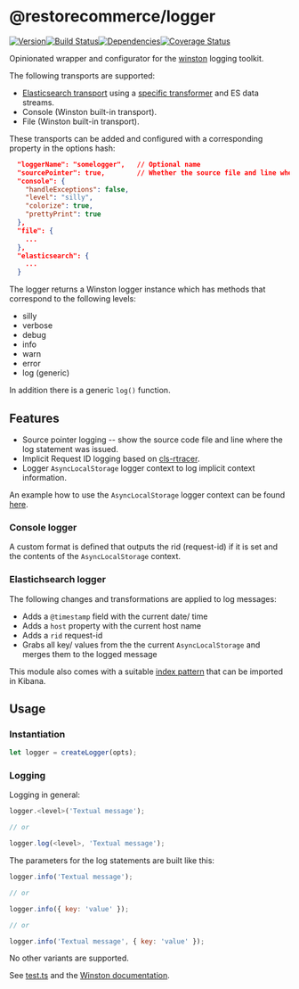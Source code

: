 # @restorecommerce/logger

[![Version][version]](https://www.npmjs.com/package/@restorecommerce/logger)[![Build Status][build]](https://travis-ci.org/restorecommerce/logger?branch=master)[![Dependencies][depend]](https://david-dm.org/restorecommerce/logger)[![Coverage Status][cover]](https://coveralls.io/github/restorecommerce/logger?branch=master)

[version]: http://img.shields.io/npm/v/@restorecommerce/logger.svg?style=flat-square
[build]: http://img.shields.io/travis/restorecommerce/logger/master.svg?style=flat-square
[depend]: https://img.shields.io/david/restorecommerce/logger.svg?style=flat-square
[cover]: http://img.shields.io/coveralls/restorecommerce/logger/master.svg?style=flat-square

Opinionated wrapper and configurator for the
[winston](https://github.com/winstonjs/winston) logging toolkit.

The following transports are supported:

- [Elasticsearch transport](https://github.com/vanthome/winston-elasticsearch) using a [specific transformer](https://github.com/restorecommerce/winston-elasticsearch-transformer) and ES data streams.
- Console (Winston built-in transport).
- File (Winston built-in transport).

These transports can be added and configured with a corresponding property in
the options hash:

```json
  "loggerName": "somelogger",   // Optional name
  "sourcePointer": true,        // Whether the source file and line where the log statement was issued should be logged [default: `false`]
  "console": {
    "handleExceptions": false,
    "level": "silly",
    "colorize": true,
    "prettyPrint": true
  },
  "file": {
    ...
  },
  "elasticsearch": {
    ...
  }
```

The logger returns a Winston logger instance which has methods that correspond
to the following levels:

- silly
- verbose
- debug
- info
- warn
- error
- log (generic)

In addition there is a generic `log()` function.

## Features

- Source pointer logging -- show the source code file and line where the log statement was issued.
- Implicit Request ID logging based on [cls-rtracer](https://github.com/puzpuzpuz/cls-rtracer).
- Logger `AsyncLocalStorage` logger context to log implicit context information.

An example how to use the `AsyncLocalStorage` logger context can be found [here](test/test.js#L4-L11).

### Console logger

A custom format is defined that outputs the rid (request-id) if it is set
and the contents of the `AsyncLocalStorage` context.

### Elastichsearch logger

The following changes and transformations are applied to log messages:

- Adds a `@timestamp` field with the current date/ time
- Adds a `host` property with the current host name
- Adds a `rid` request-id
- Grabs all key/ values from the the current `AsyncLocalStorage` and merges them to the logged message

This module also comes with a suitable
[index pattern](kibana/Logs-Index-Pattern.ndjson) that can be imported in Kibana.

## Usage

### Instantiation

```js
let logger = createLogger(opts);
```

### Logging

Logging in general:

```js
logger.<level>('Textual message');

// or

logger.log(<level>, 'Textual message');
```

The parameters for the log statements are built like this:

```js
logger.info('Textual message');

// or

logger.info({ key: 'value' });

// or

logger.info('Textual message', { key: 'value' });
```

No other variants are supported.

See [test.ts](test/test.ts) and the
[Winston documentation](https://github.com/winstonjs/winston).
